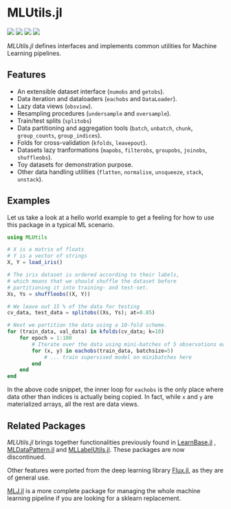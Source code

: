 # MLUtils.jl

[![](https://img.shields.io/badge/docs-stable-blue.svg)](https://JuliaML.github.io/MLUtils.jl/stable)
[![](https://img.shields.io/badge/docs-dev-blue.svg)](https://JuliaML.github.io/MLUtils.jl/dev)
[![](https://github.com/JuliaML/MLUtils.jl/actions/workflows/CI.yml/badge.svg?branch=main)](https://github.com/JuliaML/MLUtils.jl/actions/workflows/CI.yml?query=branch%3Amain)
[![](https://codecov.io/gh/JuliaML/MLUtils.jl/branch/main/graph/badge.svg)](https://codecov.io/gh/JuliaML/MLUtils.jl)

*MLUtils.jl* defines interfaces and implements common utilities for Machine Learning pipelines.

## Features

- An extensible dataset interface  (`numobs` and `getobs`).
- Data iteration and dataloaders (`eachobs` and `DataLoader`).
- Lazy data views (`obsview`). 
- Resampling procedures (`undersample` and `oversample`).
- Train/test splits (`splitobs`) 
- Data partitioning and aggregation tools (`batch`, `unbatch`, `chunk`, `group_counts`, `group_indices`).
- Folds for cross-validation (`kfolds`, `leavepout`).
- Datasets lazy tranformations (`mapobs`, `filterobs`, `groupobs`, `joinobs`, `shuffleobs`).
- Toy datasets for demonstration purpose. 
- Other data handling utilities (`flatten`, `normalise`, `unsqueeze`, `stack`, `unstack`).


## Examples

Let us take a look at a hello world example to get a feeling for 
how to use this package in a typical ML scenario. 

```julia
using MLUtils

# X is a matrix of floats
# Y is a vector of strings
X, Y = load_iris()

# The iris dataset is ordered according to their labels,
# which means that we should shuffle the dataset before
# partitioning it into training- and test-set.
Xs, Ys = shuffleobs((X, Y))

# We leave out 15 % of the data for testing
cv_data, test_data = splitobs((Xs, Ys); at=0.85)

# Next we partition the data using a 10-fold scheme.
for (train_data, val_data) in kfolds(cv_data; k=10)
    for epoch = 1:100
        # Iterate over the data using mini-batches of 5 observations each
        for (x, y) in eachobs(train_data, batchsize=5)
            # ... train supervised model on minibatches here
        end
    end
end
```

In the above code snippet, the inner loop for `eachobs` is the
only place where data other than indices is actually being
copied. In fact, while `x` and `y` are materialized arrays, 
all the rest are data views. 


## Related Packages

*MLUtils.jl* brings together functionalities previously found in [LearnBase.jl](https://github.com/JuliaML/LearnBase.jl) , [MLDataPattern.jl](https://github.com/JuliaML/MLDataPattern.jl) and [MLLabelUtils.jl](https://github.com/JuliaML/MLLabelUtils.jl). These packages are now discontinued. 

Other features were ported from the deep learning library [Flux.jl](https://github.com/FluxML/Flux.jl), as they are of general use. 

[MLJ.jl](https://alan-turing-institute.github.io/MLJ.jl/dev/) is a more complete package for managing the whole machine learning pipeline if you are looking for a sklearn replacement.
